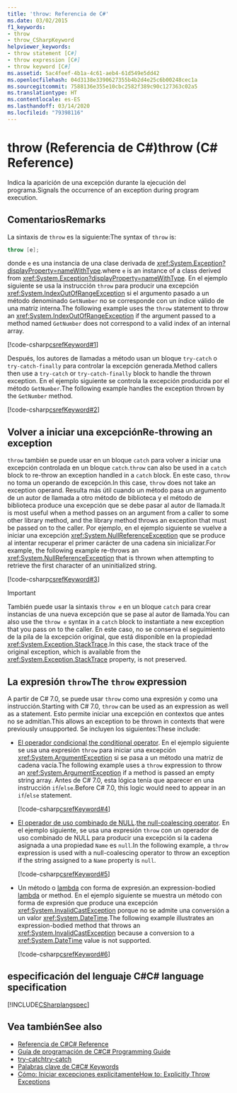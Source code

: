 ```yaml
---
title: 'throw: Referencia de C#'
ms.date: 03/02/2015
f1_keywords:
- throw
- throw_CSharpKeyword
helpviewer_keywords:
- throw statement [C#]
- throw expression [C#]
- throw keyword [C#]
ms.assetid: 5ac4feef-4b1a-4c61-aeb4-61d549e5dd42
ms.openlocfilehash: 04d3138e3390627355b4b2d4e25c6b00248cec1a
ms.sourcegitcommit: 7588136e355e10cbc2582f389c90c127363c02a5
ms.translationtype: HT
ms.contentlocale: es-ES
ms.lasthandoff: 03/14/2020
ms.locfileid: "79398116"
---
```

# <a name="throw-c-reference"></a><span data-ttu-id="5a01a-102">throw (Referencia de C#)</span><span class="sxs-lookup"><span data-stu-id="5a01a-102">throw (C# Reference)</span></span>

<span data-ttu-id="5a01a-103">Indica la aparición de una excepción durante la ejecución del programa.</span><span class="sxs-lookup"><span data-stu-id="5a01a-103">Signals the occurrence of an exception during program execution.</span></span>  
  
## <a name="remarks"></a><span data-ttu-id="5a01a-104">Comentarios</span><span class="sxs-lookup"><span data-stu-id="5a01a-104">Remarks</span></span>

<span data-ttu-id="5a01a-105">La sintaxis de `throw` es la siguiente:</span><span class="sxs-lookup"><span data-stu-id="5a01a-105">The syntax of `throw` is:</span></span>

```csharp
throw [e];
```

<span data-ttu-id="5a01a-106">donde `e` es una instancia de una clase derivada de <xref:System.Exception?displayProperty=nameWithType>.</span><span class="sxs-lookup"><span data-stu-id="5a01a-106">where `e` is an instance of a class derived from <xref:System.Exception?displayProperty=nameWithType>.</span></span> <span data-ttu-id="5a01a-107">En el ejemplo siguiente se usa la instrucción `throw` para producir una excepción <xref:System.IndexOutOfRangeException> si el argumento pasado a un método denominado `GetNumber` no se corresponde con un índice válido de una matriz interna.</span><span class="sxs-lookup"><span data-stu-id="5a01a-107">The following example uses the `throw` statement to throw an <xref:System.IndexOutOfRangeException> if the argument passed to a method named `GetNumber` does not correspond to a valid index of an internal array.</span></span>

[!code-csharp[csrefKeyword#1](~/samples/snippets/csharp/language-reference/keywords/throw/throw-1.cs#1)]

<span data-ttu-id="5a01a-108">Después, los autores de llamadas a método usan un bloque `try-catch` o `try-catch-finally` para controlar la excepción generada.</span><span class="sxs-lookup"><span data-stu-id="5a01a-108">Method callers then use a `try-catch` or `try-catch-finally` block to handle the thrown exception.</span></span> <span data-ttu-id="5a01a-109">En el ejemplo siguiente se controla la excepción producida por el método `GetNumber`.</span><span class="sxs-lookup"><span data-stu-id="5a01a-109">The following example handles the exception thrown by the `GetNumber` method.</span></span>

[!code-csharp[csrefKeyword#2](~/samples/snippets/csharp/language-reference/keywords/throw/throw-1.cs#2)]

## <a name="re-throwing-an-exception"></a><span data-ttu-id="5a01a-110">Volver a iniciar una excepción</span><span class="sxs-lookup"><span data-stu-id="5a01a-110">Re-throwing an exception</span></span>

<span data-ttu-id="5a01a-111">`throw` también se puede usar en un bloque `catch` para volver a iniciar una excepción controlada en un bloque `catch`.</span><span class="sxs-lookup"><span data-stu-id="5a01a-111">`throw` can also be used in a `catch` block to re-throw an exception handled in a `catch` block.</span></span>  <span data-ttu-id="5a01a-112">En este caso, `throw` no toma un operando de excepción.</span><span class="sxs-lookup"><span data-stu-id="5a01a-112">In this case, `throw` does not take an exception operand.</span></span> <span data-ttu-id="5a01a-113">Resulta más útil cuando un método pasa un argumento de un autor de llamada a otro método de biblioteca y el método de biblioteca produce una excepción que se debe pasar al autor de llamada.</span><span class="sxs-lookup"><span data-stu-id="5a01a-113">It is most useful when a method passes on an argument from a caller to some other library method, and the library method throws an exception that must be passed on to the caller.</span></span> <span data-ttu-id="5a01a-114">Por ejemplo, en el ejemplo siguiente se vuelve a iniciar una excepción <xref:System.NullReferenceException> que se produce al intentar recuperar el primer carácter de una cadena sin inicializar.</span><span class="sxs-lookup"><span data-stu-id="5a01a-114">For example, the following example re-throws an <xref:System.NullReferenceException> that is thrown when attempting to retrieve the first character of an uninitialized string.</span></span>

[!code-csharp[csrefKeyword#3](~/samples/snippets/csharp/language-reference/keywords/throw/throw-3.cs#3)]

> [!IMPORTANT]
> <span data-ttu-id="5a01a-115">También puede usar la sintaxis `throw e` en un bloque `catch` para crear instancias de una nueva excepción que se pase al autor de llamada.</span><span class="sxs-lookup"><span data-stu-id="5a01a-115">You can also use the `throw e` syntax in a `catch` block to instantiate a new exception that you pass on to the caller.</span></span> <span data-ttu-id="5a01a-116">En este caso, no se conserva el seguimiento de la pila de la excepción original, que está disponible en la propiedad <xref:System.Exception.StackTrace>.</span><span class="sxs-lookup"><span data-stu-id="5a01a-116">In this case, the stack trace of the original exception, which is available from the <xref:System.Exception.StackTrace> property, is not preserved.</span></span>

## <a name="the-throw-expression"></a><span data-ttu-id="5a01a-117">La expresión `throw`</span><span class="sxs-lookup"><span data-stu-id="5a01a-117">The `throw` expression</span></span>

<span data-ttu-id="5a01a-118">A partir de C# 7.0, se puede usar `throw` como una expresión y como una instrucción.</span><span class="sxs-lookup"><span data-stu-id="5a01a-118">Starting with C# 7.0, `throw` can be used as an expression as well as a statement.</span></span> <span data-ttu-id="5a01a-119">Esto permite iniciar una excepción en contextos que antes no se admitían.</span><span class="sxs-lookup"><span data-stu-id="5a01a-119">This allows an exception to be thrown in contexts that were previously unsupported.</span></span> <span data-ttu-id="5a01a-120">Se incluyen los siguientes:</span><span class="sxs-lookup"><span data-stu-id="5a01a-120">These include:</span></span>

- <span data-ttu-id="5a01a-121">[El operador condicional](../operators/conditional-operator.md).</span><span class="sxs-lookup"><span data-stu-id="5a01a-121">[the conditional operator](../operators/conditional-operator.md).</span></span> <span data-ttu-id="5a01a-122">En el ejemplo siguiente se usa una expresión `throw` para iniciar una excepción <xref:System.ArgumentException> si se pasa a un método una matriz de cadena vacía.</span><span class="sxs-lookup"><span data-stu-id="5a01a-122">The following example uses a `throw` expression to throw an <xref:System.ArgumentException> if a method is passed an empty string array.</span></span> <span data-ttu-id="5a01a-123">Antes de C# 7.0, esta lógica tenía que aparecer en una instrucción `if`/`else`.</span><span class="sxs-lookup"><span data-stu-id="5a01a-123">Before C# 7.0, this logic would need to appear in an `if`/`else` statement.</span></span>

   [!code-csharp[csrefKeyword#4](~/samples/snippets/csharp/language-reference/keywords/throw/conditional.cs#1)]

- <span data-ttu-id="5a01a-124">[El operador de uso combinado de NULL](../operators/null-coalescing-operator.md).</span><span class="sxs-lookup"><span data-stu-id="5a01a-124">[the null-coalescing operator](../operators/null-coalescing-operator.md).</span></span> <span data-ttu-id="5a01a-125">En el ejemplo siguiente, se usa una expresión `throw` con un operador de uso combinado de NULL para producir una excepción si la cadena asignada a una propiedad `Name` es `null`.</span><span class="sxs-lookup"><span data-stu-id="5a01a-125">In the following example, a `throw` expression is used with a null-coalescing operator to throw an exception if the string assigned to a `Name` property is `null`.</span></span>

   [!code-csharp[csrefKeyword#5](~/samples/snippets/csharp/language-reference/keywords/throw/coalescing.cs#1)]

- <span data-ttu-id="5a01a-126">Un método o [lambda](../../programming-guide/statements-expressions-operators/lambda-expressions.md) con forma de expresión.</span><span class="sxs-lookup"><span data-stu-id="5a01a-126">an expression-bodied [lambda](../../programming-guide/statements-expressions-operators/lambda-expressions.md) or method.</span></span> <span data-ttu-id="5a01a-127">En el ejemplo siguiente se muestra un método con forma de expresión que produce una excepción <xref:System.InvalidCastException> porque no se admite una conversión a un valor <xref:System.DateTime>.</span><span class="sxs-lookup"><span data-stu-id="5a01a-127">The following example illustrates an expression-bodied method that throws an <xref:System.InvalidCastException> because a conversion to a <xref:System.DateTime> value is not supported.</span></span>

   [!code-csharp[csrefKeyword#6](~/samples/snippets/csharp/language-reference/keywords/throw/exp-bodied.cs#1)]

## <a name="c-language-specification"></a><span data-ttu-id="5a01a-128">especificación del lenguaje C#</span><span class="sxs-lookup"><span data-stu-id="5a01a-128">C# language specification</span></span>

[!INCLUDE[CSharplangspec](~/includes/csharplangspec-md.md)]

## <a name="see-also"></a><span data-ttu-id="5a01a-129">Vea también</span><span class="sxs-lookup"><span data-stu-id="5a01a-129">See also</span></span>

- [<span data-ttu-id="5a01a-130">Referencia de C#</span><span class="sxs-lookup"><span data-stu-id="5a01a-130">C# Reference</span></span>](../index.md)
- [<span data-ttu-id="5a01a-131">Guía de programación de C#</span><span class="sxs-lookup"><span data-stu-id="5a01a-131">C# Programming Guide</span></span>](../../programming-guide/index.md)
- [<span data-ttu-id="5a01a-132">try-catch</span><span class="sxs-lookup"><span data-stu-id="5a01a-132">try-catch</span></span>](try-catch.md)
- [<span data-ttu-id="5a01a-133">Palabras clave de C#</span><span class="sxs-lookup"><span data-stu-id="5a01a-133">C# Keywords</span></span>](index.md)
- [<span data-ttu-id="5a01a-134">Cómo: Iniciar excepciones explícitamente</span><span class="sxs-lookup"><span data-stu-id="5a01a-134">How to: Explicitly Throw Exceptions</span></span>](../../../standard/exceptions/how-to-explicitly-throw-exceptions.md)
